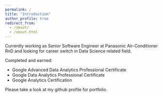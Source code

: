 ```yaml
---
permalink: /
title: "Introduction"
author_profile: true
redirect_from: 
  - /about/
  - /about.html
---
```


Currently working as Senior Software Engineer at Panasonic Air-Conditioner RnD and looking for career switch in Data Science related field.

Completed and earned:
- Google Advanced Data Analytics Professional Certificate
- Google Data Analytics Professional Certificate
- Google Analytics Certification

Please take a look at my github profile for portfolio.